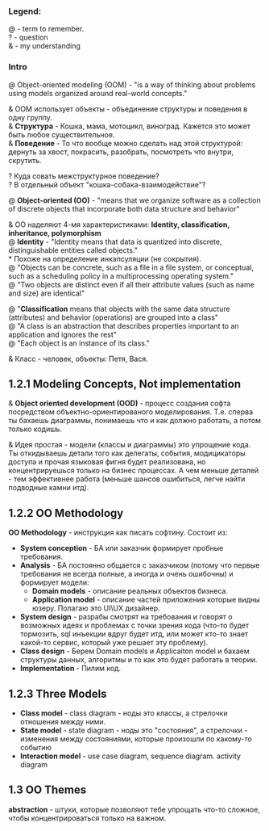 ### Legend:
@ - term to remember.<br>
? - question <br>
& - my understanding <br>

### Intro
@ Object-oriented modeling (OOM) - "is a way of thinking about problems using models organized around real-world concepts."<br>

& OOM использует объекты - объединение структуры и поведения в одну группу. <br>
& **Структура** - Кошка, мама, мотоцикл, виноград. Кажется это может быть любое существительное.<br>
& **Поведение** - То что вообще можно сделать над этой структурой: дернуть за хвост, покрасить, разобрать, посмотреть что внутри, скрутить.<br>

? Куда совать межструктурное поведение? <br>
? В отдельный объект "кошка-собака-взаимодействие"?<br>

@ **Object-oriented (OO)** - "means that we organize software as a collection of discrete objects that incorporate both data structure and behavior"<br>

& ОО наделяют 4-мя характеристиками: **Identity, classification, inheritance, polymorphism**<br>
@ **Identity** - "Identity means that data is quantized into discrete, distinguishable entities called objects."<br>
	* Похоже на определение инкапсуляции (не сокрытия).<br>
@ "Objects can be concrete, such as a file in a file system, or conceptual, such as a scheduling policy in a multiprocessing operating system."<br>
@ "Two objects are distinct even if all their attribute values (such as name and size) are identical"<br>

@ "**Classification** means that objects with the same data structure (attributes) and behavior (operations) are grouped into a class"<br>
@ "A class is an abstraction that describes properties important to an application and ignores the rest"<br>
@ "Each object is an instance of its class."<br>

& Класс - человек, объекты: Петя, Вася.<br>

## 1.2.1 Modeling Concepts, Not implementation
& **Object oriented development (OOD)** -  процесс создания софта посредством объектно-ориентированого моделирования. Т.е. сперва ты бахаешь диаграммы, понимаешь что и как должно работать, а потом только кодишь. 

& Идея простая - модели (классы и диаграммы) это упрощение кода. Ты откидываешь детали того как делегаты, события, модицикаторы доступа и прочая языковая фигня будет реализована, но концентрируешься только на бизнес процессах. А чем меньше деталей - тем эффективнее работа (меньше шансов ошибиться, легче найти подводные камни итд).

## 1.2.2 OO Methodology
**OO Methodology** - инструкция как писать софтину. Состоит из:
- **System conception** - БА или заказчик формирует пробные требования.
- **Analysis** - БА постоянно общается с заказчиком (потому что первые требования не всегда полные, а иногда и очень ошибочны) и формирует модели:
	- **Domain models** - описание реальных объектов бизнеса.
	- **Application model** - описание частей приложения которые видны юзеру. Полагаю это UI\UX дизайнер.
- **System design** - разрабы смотрят на требования и говорят о возможных идеях и проблемах с точки зрения кода (что-то будет тормозить, sql инъекции вдруг будет итд, или может кто-то знает какой-то сервис, который уже решает эту проблему).
- **Class design** - Берем Domain models и Applicaiton model и бахаем структуры данных, алгоритмы и то как это будет работать в теории. 
- **Implementation** - Пилим код.

## 1.2.3 Three Models
- **Class model** - class diagram - ноды это классы, а стрелочки отношения между ними.
- **State model** - state diagram - ноды это "состояния", а стрелочки - изменения между состояниями, которые произошли по какому-то событию
- **Interaction model** - use case diagram, sequence diagram. activity diagram

## 1.3 OO Themes
**abstraction** - штуки, которые позволяют тебе упрощать что-то сложное, чтобы концентрироваться только на важном.

